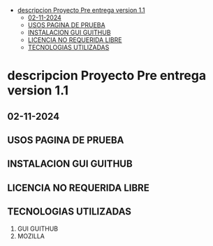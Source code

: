 - [descripcion Proyecto Pre entrega version 1.1](#descripcion-proyecto-pre-entrega-version-11)
  - [02-11-2024](#02-11-2024)
  - [USOS  PAGINA DE PRUEBA](#usos--pagina-de-prueba)
  - [INSTALACION GUI GUITHUB](#instalacion-gui-guithub)
  - [LICENCIA  NO REQUERIDA LIBRE](#licencia--no-requerida-libre)
  - [TECNOLOGIAS UTILIZADAS](#tecnologias-utilizadas)

# descripcion Proyecto Pre entrega version 1.1
## 02-11-2024
## USOS  PAGINA DE PRUEBA
## INSTALACION GUI GUITHUB
## LICENCIA  NO REQUERIDA LIBRE
## TECNOLOGIAS UTILIZADAS 
1. GUI GUITHUB
2. MOZILLA 
   
